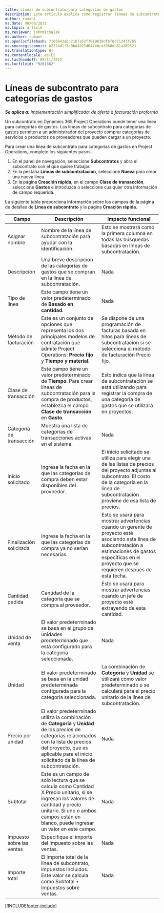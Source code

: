 ```yaml
---
title: Líneas de subcontrato para categorías de gastos
description: Este artículo explica cómo registrar líneas de subcontrato para gastos y usar los diferentes campos para registrar la compra de tiempo de proveedores.
author: rumant
ms.date: 08/06/2021
ms.topic: article
ms.reviewer: johnmichalak
ms.author: rumant
ms.openlocfilehash: 7166642abc2187a53f7019639df6f0d7124f4765
ms.sourcegitcommit: b2224d1f3c0bd4925d647e6ca3960db81a209521
ms.translationtype: HT
ms.contentlocale: es-ES
ms.lasthandoff: 08/11/2022
ms.locfileid: "9261862"
---
```

#  <a name="subcontract-lines-for-expense-categories"></a>Líneas de subcontrato para categorías de gastos

_**Se aplica a:** implementación simplificada: de oferta a facturación proforma_

Un subcontrato en Dynamics 365 Project Operations puede tener una línea para categorías de gastos. Las líneas de subcontrato para categorías de gastos permiten a un administrador del proyecto comprar categorías de servicios o productos de proveedores que pueden cargar a un proyecto.

Para crear una línea de subcontrato para categorías de gastos en Project Operations, complete los siguientes pasos.

1. En el panel de navegación, seleccione **Subcontratos** y abra el subcontrato con el que quiere trabajar.
2. En la pestaña **Líneas de subcontratación**, seleccione **Nueva** para crear una nueva línea.
3. En la página **Creación rápida**, en el campo **Clase de transacción**, seleccione **Gastos** e introduzca o seleccione cualquier otra información de campo requerida.

La siguiente tabla proporciona información sobre los campos de la página de detalles de **Línea de subcontrato** y la página **Creación rápida**.

| **Campo** | **Descripción** | **Impacto funcional** |
| --- | --- | --- |
| Asignar nombre | Nombre de la línea de subcontratación para ayudar con la identificación. | Esto se mostrará como la primera columna en todas las búsquedas basadas en líneas de subcontratación. |
| Descripción | Una breve descripción de las categorías de gastos que se compran en la línea de subcontratación. | Nada |
|Tipo de línea | Este campo tiene un valor predeterminado de **Basado en cantidad**. |Nada |
| Método de facturación | Este es un conjunto de opciones que representa los dos principales modelos de contratación que admite Project Operations: **Precio fijo** y **Tiempo y material**. | Se dispone de una programación de facturas basada en hitos para líneas de subcontratación si se selecciona el método de facturación Precio fijo. |
| Clase de transacción | Este campo tiene un valor predeterminado de **Tiempo**. Para crear líneas de subcontratación para la compra de productos, establezca el campo **Clase de transacción** en **Gasto**.  | Esto indica que la línea de subcontratación se está utilizando para registrar la compra de una categoría de gastos que se utilizará en proyectos. |
| Categoría de transacción | Muestra una lista de categorías de transacciones activas en el sistema. |Nada |
| Inicio solicitado | Ingrese la fecha en la que las categorías de compra deben estar disponibles del proveedor. | El inicio solicitado se utiliza para elegir una de las listas de precios del proyecto adjuntas al subcontrato. El costo de la categoría en la línea de subcontratación proviene de esa lista de precios. |
| Finalización solicitada | Ingrese la fecha en la que las categorías de compra ya no serían necesarias. | Esto se usará para mostrar advertencias cuando un gerente de proyecto esté asociando esta línea de subcontratación a estimaciones de gastos específicas en el proyecto que se requieren después de esta fecha. |
| Cantidad pedida | Cantidad de la categoría que se compra al proveedor. | Esto se usará para mostrar advertencias cuando un jefe de proyecto esté extrayendo de esta cantidad.|
| Unidad de venta | El valor predeterminado se basa en el grupo de unidades predeterminado que está configurado para la categoría seleccionada. |Nada |
| Unidad | El valor predeterminado se basa en la unidad predeterminada configurada para la categoría seleccionada.  | La combinación de **Categoría** y **Unidad** se utilizará como valor predeterminado o se calculará para el precio unitario de la línea de subcontratación.  |
| Precio por unidad | El valor predeterminado utiliza la combinación de **Categoría** y **Unidad** de los precios de categorías relacionados con la lista de precios del proyecto, que es aplicable para el inicio solicitado de la línea de subcontratación. |Nada |
| Subtotal | Este es un campo de solo lectura que se calcula como Cantidad X Precio unitario, si se ingresan los valores de cantidad y precio unitario. Si uno o ambos campos están en blanco, puede ingresar un valor en este campo. |Nada |
| Impuesto sobre las ventas | Especifique el importe del impuesto sobre las ventas. |Nada |
| Importe total | El importe total de la línea de subcontrato, impuestos incluidos. Este valor se calcula como Subtotal + Impuestos sobre ventas. |Nada |


[!INCLUDE[footer-include](../../includes/footer-banner.md)]
